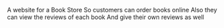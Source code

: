 A website for a Book Store So customers can order books online 
Also they can view the reviews of each book
And give their own reviews as well
